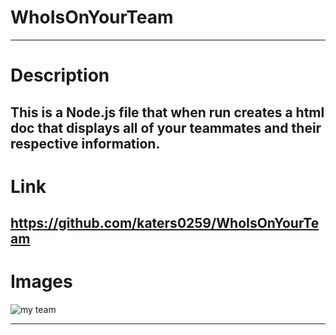 # WhoIsOnYourTeam
-------
# Description

This is a Node.js file that when run creates a html doc that displays all of your teammates and their respective information.
-------
# Link
https://github.com/katers0259/WhoIsOnYourTeam
-------

# Images

![my team](https://user-images.githubusercontent.com/69743567/99886112-3f121c00-2bf7-11eb-965d-1adf436e71eb.PNG)

-------
